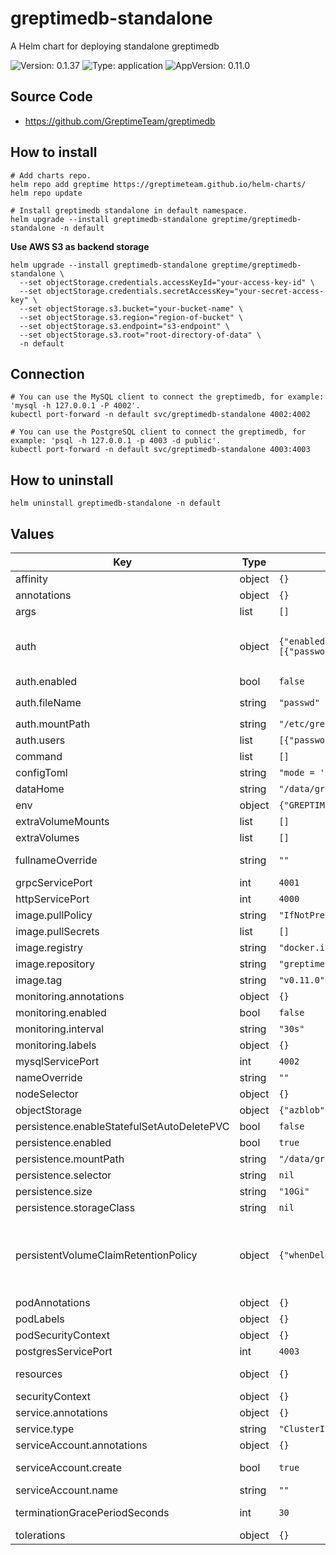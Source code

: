 # greptimedb-standalone

A Helm chart for deploying standalone greptimedb

![Version: 0.1.37](https://img.shields.io/badge/Version-0.1.37-informational?style=flat-square) ![Type: application](https://img.shields.io/badge/Type-application-informational?style=flat-square) ![AppVersion: 0.11.0](https://img.shields.io/badge/AppVersion-0.11.0-informational?style=flat-square)

## Source Code
- https://github.com/GreptimeTeam/greptimedb

## How to install

```console
# Add charts repo.
helm repo add greptime https://greptimeteam.github.io/helm-charts/
helm repo update

# Install greptimedb standalone in default namespace.
helm upgrade --install greptimedb-standalone greptime/greptimedb-standalone -n default
```

**Use AWS S3 as backend storage**
```console
helm upgrade --install greptimedb-standalone greptime/greptimedb-standalone \
  --set objectStorage.credentials.accessKeyId="your-access-key-id" \
  --set objectStorage.credentials.secretAccessKey="your-secret-access-key" \
  --set objectStorage.s3.bucket="your-bucket-name" \
  --set objectStorage.s3.region="region-of-bucket" \
  --set objectStorage.s3.endpoint="s3-endpoint" \
  --set objectStorage.s3.root="root-directory-of-data" \
  -n default
```

## Connection

```console
# You can use the MySQL client to connect the greptimedb, for example: 'mysql -h 127.0.0.1 -P 4002'.
kubectl port-forward -n default svc/greptimedb-standalone 4002:4002

# You can use the PostgreSQL client to connect the greptimedb, for example: 'psql -h 127.0.0.1 -p 4003 -d public'.
kubectl port-forward -n default svc/greptimedb-standalone 4003:4003
```

## How to uninstall

```console
helm uninstall greptimedb-standalone -n default
```

## Values

| Key | Type | Default | Description |
|-----|------|---------|-------------|
| affinity | object | `{}` | Affinity configuration for pod |
| annotations | object | `{}` | The annotations |
| args | list | `[]` | The container args |
| auth | object | `{"enabled":false,"fileName":"passwd","mountPath":"/etc/greptimedb/auth","users":[{"password":"admin","username":"admin"}]}` | The static auth for greptimedb, only support one user now(https://docs.greptime.com/user-guide/deployments/authentication/static). |
| auth.enabled | bool | `false` | Enable static auth |
| auth.fileName | string | `"passwd"` | The auth file name, the full path is `${mountPath}/${fileName}` |
| auth.mountPath | string | `"/etc/greptimedb/auth"` | The auth file path to store the auth info |
| auth.users | list | `[{"password":"admin","username":"admin"}]` | The users to be created in the auth file |
| command | list | `[]` | The container command |
| configToml | string | `"mode = 'standalone'\n"` | The extra configuration for greptimedb |
| dataHome | string | `"/data/greptimedb/"` | Storage root directory |
| env | object | `{"GREPTIMEDB_STANDALONE__HTTP__ADDR":"0.0.0.0:4000"}` | Environment variables |
| extraVolumeMounts | list | `[]` | Volume mounts to add to the pods |
| extraVolumes | list | `[]` | Volumes to add to the pods |
| fullnameOverride | string | `""` | Provide a name to substitute for the full names of resources |
| grpcServicePort | int | `4001` | GreptimeDB grpc service port |
| httpServicePort | int | `4000` | GreptimeDB http service port |
| image.pullPolicy | string | `"IfNotPresent"` | The image pull policy for the controller |
| image.pullSecrets | list | `[]` | The image pull secrets. |
| image.registry | string | `"docker.io"` | The image registry |
| image.repository | string | `"greptime/greptimedb"` | The image repository |
| image.tag | string | `"v0.11.0"` | The image tag |
| monitoring.annotations | object | `{}` | PodMonitor annotations |
| monitoring.enabled | bool | `false` | Enable prometheus podmonitor |
| monitoring.interval | string | `"30s"` | PodMonitor scrape interval |
| monitoring.labels | object | `{}` | PodMonitor labels |
| mysqlServicePort | int | `4002` | GreptimeDB mysql service port |
| nameOverride | string | `""` | Overrides the chart's name |
| nodeSelector | object | `{}` | NodeSelector to apply pod |
| objectStorage | object | `{"azblob":{},"gcs":{},"oss":{},"s3":{}}` | Configure to object storage |
| persistence.enableStatefulSetAutoDeletePVC | bool | `false` | Enable StatefulSetAutoDeletePVC feature |
| persistence.enabled | bool | `true` | Enable persistent disk |
| persistence.mountPath | string | `"/data/greptimedb"` | Mount path of persistent disk. |
| persistence.selector | string | `nil` | Selector for persistent disk |
| persistence.size | string | `"10Gi"` | Size of persistent disk |
| persistence.storageClass | string | `nil` | Storage class name |
| persistentVolumeClaimRetentionPolicy | object | `{"whenDeleted":"Retain","whenScaled":"Retain"}` | PersistentVolumeClaimRetentionPolicyType is a string enumeration of the policies that will determine, when volumes from the VolumeClaimTemplates will be deleted when the controlling StatefulSet is deleted or scaled down. |
| podAnnotations | object | `{}` | Extra pod annotations to add |
| podLabels | object | `{}` | Extra pod labels to add |
| podSecurityContext | object | `{}` | Security context to apply to the pod |
| postgresServicePort | int | `4003` | GreptimeDB postgres service port |
| resources | object | `{}` | Resource requests and limits for the container |
| securityContext | object | `{}` | Security context to apply to the container |
| service.annotations | object | `{}` | Annotations for service |
| service.type | string | `"ClusterIP"` | Service type |
| serviceAccount.annotations | object | `{}` | Annotations to add to the service account |
| serviceAccount.create | bool | `true` | Specifies whether a service account should be created |
| serviceAccount.name | string | `""` | Service account name |
| terminationGracePeriodSeconds | int | `30` | Grace period to allow the single binary to shut down before it is killed |
| tolerations | object | `{}` | Tolerations to apply pod |
